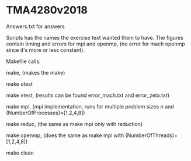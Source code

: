 # TMA4280v2018

Answers.txt for answers

Scripts has the names the exercise text wanted them to have.
The figures contain timing and errors for mpi and openmp, (no error for mach openmp since it's more or less constant).

Makefile calls:

make, (makes the make)

make utest

make vtest, (results can be found error_mach.txt and error_zeta.txt)

make mpi, (mpi implementation, runs for multiple problem sizes n and (NumberOfProcesses)=[1,2,4,8])

make reduc, (the same as make mpi only with reduction)

make openmp, (does the same as make mpi with (NumberOfThreads)=[1,2,4,8])

make clean
